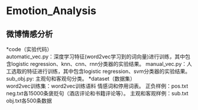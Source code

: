  Emotion_Analysis
 =========
 微博情感分析
 ---------
*code（实验代码）<br>
		automatic_vec.py：深度学习特征(word2vec学习到的词向量)进行训练，其中包含logistic regression、knn、cnn、rnn分类器的实验结果。
		manual_vec.py：人工选取的特征进行训练，其中包含logistic regression、svm分类器的实验结果。
		sub_obj.py:	主观句和客观句分类。
*dataset（数据集）<br>
		word2vec训练集：word2vec训练语料
		情感词和停用词表。
		正负样例：pos.txt   neg.txt各15000条褒贬句（酒店评论和书籍评论等）。
		主观和客观样例：sub.txt   obj.txt各500条数据
